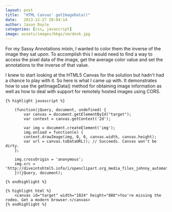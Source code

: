 ```yaml
---
layout: post
title:  "HTML Canvas' getImageData()"
date:   2013-12-27 20:04:14
author: Jason Doyle
categories: [css, javascript]
image: assets/images/bkgs/sm/desk.jpg
---
```


For my Sassy Annotations mixin, I wanted to color them the inverse of the image they sat upon. To accomplish this I would need to find a way to access the pixel data of the image, get the average color value and set the annotations to the inverse of that value.

I knew to start looking at the HTML5 Canvas for the solution but hadn't had a chance to play with it.
So here is what I came up with. It demonstrates how to use the getImageData() method for obtaining image
information as well as how to deal with support for remotely hosted images using CORS.

	{% highlight javascript %}

		(function(jQuery, document, undefined) {
			var canvas = document.getElementById("target");
			var context = canvas.getContext('2d');

			var img = document.createElement('img');
			img.onload = function(e) {
			context.drawImage(img, 0, 0, canvas.width, canvas.height);
			var url = canvas.toDataURL(); // Succeeds. Canvas won't be dirty.
		};

		img.crossOrigin = 'anonymous';
		img.src = 'http://diveintohtml5.info/i/openclipart.org_media_files_johnny_automatic_1360.png';
		})(jQuery, document);

	{% endhighlight %}

	{% highlight html %}
		<canvas id="target" width="1024" height="880">You're missing the rodeo. Get a modern browser.</canvas>
	{% endhighlight %}

